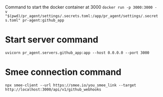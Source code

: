 Command to start the docker container at 3000
`docker run -p 3000:3000 -v "$(pwd)/pr_agent/settings/.secrets.toml:/app/pr_agent/settings/.secrets.toml" pr-agent:github_app`

# Start server command
`uvicorn pr_agent.servers.github_app:app --host 0.0.0.0 --port 3000`

# Smee connection command
`npx smee-client --url https://smee.io/you_smee_link --target http://localhost:3000/api/v1/github_webhooks`